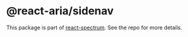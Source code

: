 # @react-aria/sidenav

This package is part of [react-spectrum](https://gitlab.com/watheia/spectrum). See the repo for more details.
